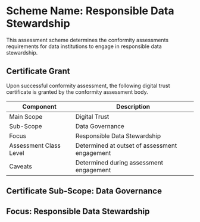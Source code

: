 # Scheme Name: Responsible Data Stewardship

This assessment scheme determines the conformity assessments requirements for data institutions to engage in responsible data stewardship.

## Certificate Grant

Upon successful conformity assessment, the following digital trust certificate is granted by the conformity assessment body.

|Component|Description|
|---|---|
|Main Scope|Digital Trust|
|Sub-Scope|Data Governance|
|Focus|Responsible Data Stewardship|
|Assessment Class Level|Determined at outset of assessment engagement
|Caveats|Determined during assessment engagement|

## Certificate Sub-Scope: Data Governance

## Focus: Responsible Data Stewardship

